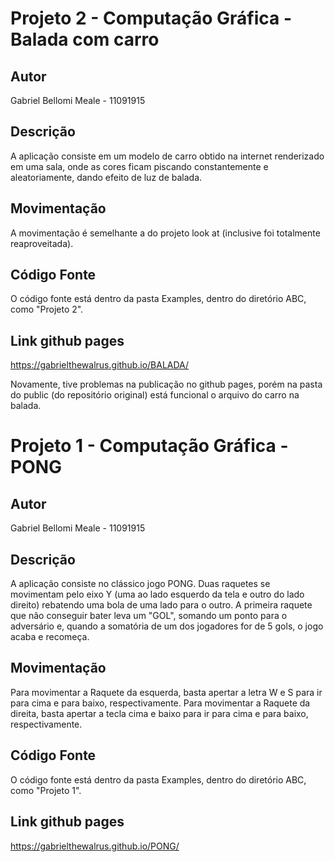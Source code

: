 # Projeto 2 - Computação Gráfica - Balada com carro

## Autor
Gabriel Bellomi Meale - 11091915

## Descrição
A aplicação consiste em um modelo de carro obtido na internet renderizado em uma sala, onde as cores ficam piscando constantemente e aleatoriamente, dando efeito de luz de balada. 

## Movimentação

A movimentação é semelhante a do projeto look at (inclusive foi totalmente reaproveitada).

## Código Fonte

O código fonte está dentro da pasta Examples, dentro do diretório ABC, como "Projeto 2".

## Link github pages

https://gabrielthewalrus.github.io/BALADA/

Novamente, tive problemas na publicação no github pages, porém na pasta do public (do repositório original) está funcional o arquivo do carro na balada.

# Projeto 1 - Computação Gráfica - PONG

## Autor
Gabriel Bellomi Meale - 11091915

## Descrição
A aplicação consiste no clássico jogo PONG. Duas raquetes se movimentam pelo eixo Y (uma ao lado esquerdo da tela e outro do lado direito) rebatendo uma bola de uma lado para o outro. A primeira raquete que não conseguir bater leva um "GOL", somando um ponto para o adversário e, quando a somatória de um dos jogadores for de 5 gols, o jogo acaba e recomeça.

## Movimentação

Para movimentar a Raquete da esquerda, basta apertar a letra W e S para ir para cima e para baixo, respectivamente.
Para movimentar a Raquete da direita, basta apertar a tecla cima e baixo para ir para cima e para baixo, respectivamente.

## Código Fonte

O código fonte está dentro da pasta Examples, dentro do diretório ABC, como "Projeto 1".

## Link github pages

https://gabrielthewalrus.github.io/PONG/
